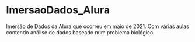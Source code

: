 # ImersaoDados_Alura
Imersão de Dados da Alura que ocorreu em maio de 2021. Com várias aulas contendo análise de dados baseado num problema biológico.
